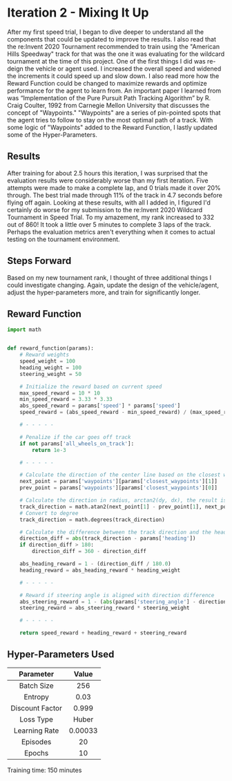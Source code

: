 # Iteration 2 - Mixing It Up
After my first speed trial, I began to dive deeper to understand all the components that could be updated to improve the results. I also read that the re:Invent 2020 Tournament recommended to train using the "American Hills Speedway" track for that was the one it was evaluating for the wildcard tournament at the time of this project. One of the first things I did was re-deign the vehicle or agent used. I increased the overall speed and widened the increments it could speed up and slow down. I also read more how the Reward Function could be changed to maximize rewards and optimize performance for the agent to learn from. An important paper I learned from was “Implementation of the Pure Pursuit Path Tracking Algorithm” by R. Craig Coulter, 1992 from Carnegie Mellon University that discusses the concept of "Waypoints." "Waypoints" are a series of pin-pointed spots that the agent tries to follow to stay on the most optimal path of a track. With some logic of "Waypoints" added to the Reward Function, I lastly updated some of the Hyper-Parameters.

## Results
After training for about 2.5 hours this iteration, I was surprised that the evaluation results were considerably worse than my first iteration. Five attempts were made to make a complete lap, and 0 trials made it over 20% through. The best trial made through 11% of the track in 4.7 seconds before flying off again. Looking at these results, with all I added in, I figured I'd certainly do worse for my submission to the re:Invent 2020 Wildcard Tournament in Speed Trial. To my amazement, my rank increased to 332 out of 860! It took a little over 5 minutes to complete 3 laps of the track. Perhaps the evaluation metrics aren't everything when it comes to actual testing on the tournament environment.

## Steps Forward
Based on my new tournament rank, I thought of three additional things I could investigate changing. Again, update the design of the vehicle/agent, adjust the hyper-parameters more, and train for significantly longer.

## Reward Function

```python
import math


def reward_function(params):
    # Reward weights
    speed_weight = 100
    heading_weight = 100
    steering_weight = 50

    # Initialize the reward based on current speed
    max_speed_reward = 10 * 10
    min_speed_reward = 3.33 * 3.33
    abs_speed_reward = params['speed'] * params['speed']
    speed_reward = (abs_speed_reward - min_speed_reward) / (max_speed_reward - min_speed_reward) * speed_weight

    # - - - - -

    # Penalize if the car goes off track
    if not params['all_wheels_on_track']:
        return 1e-3

    # - - - - -

    # Calculate the direction of the center line based on the closest waypoints
    next_point = params['waypoints'][params['closest_waypoints'][1]]
    prev_point = params['waypoints'][params['closest_waypoints'][0]]

    # Calculate the direction in radius, arctan2(dy, dx), the result is (-pi, pi) in radians
    track_direction = math.atan2(next_point[1] - prev_point[1], next_point[0] - prev_point[0])
    # Convert to degree
    track_direction = math.degrees(track_direction)

    # Calculate the difference between the track direction and the heading direction of the car
    direction_diff = abs(track_direction - params['heading'])
    if direction_diff > 180:
        direction_diff = 360 - direction_diff

    abs_heading_reward = 1 - (direction_diff / 180.0)
    heading_reward = abs_heading_reward * heading_weight

    # - - - - -

    # Reward if steering angle is aligned with direction difference
    abs_steering_reward = 1 - (abs(params['steering_angle'] - direction_diff) / 180.0)
    steering_reward = abs_steering_reward * steering_weight

    # - - - - -

    return speed_reward + heading_reward + steering_reward
```

## Hyper-Parameters Used
|Parameter|Value|
| :---: |:---:|
|Batch Size|256|
|Entropy|0.03|
|Discount Factor|0.999|
|Loss Type|Huber|
|Learning Rate|0.00033|
|Episodes|20|
|Epochs|10|

Training time: 150 minutes